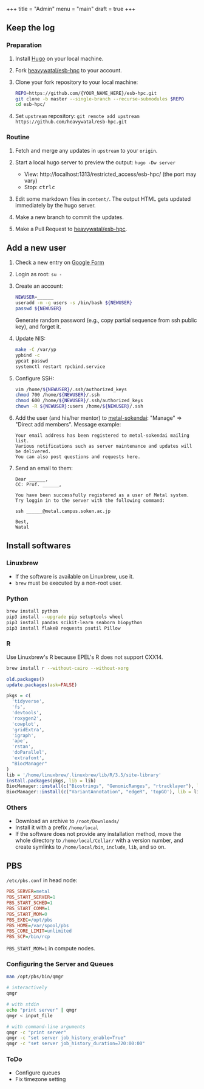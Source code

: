 +++
title = "Admin"
menu = "main"
draft = true
+++

## Keep the log

### Preparation

1.  Install [Hugo](https://gohugo.io/) on your local machine.

1.  Fork [heavywatal/esb-hpc](https://github.com/heavywatal/esb-hpc) to your account.

1.  Clone your fork repository to your local machine:

    ```sh
    REPO=https://github.com/{YOUR_NAME_HERE}/esb-hpc.git
    git clone -b master --single-branch --recurse-submodules $REPO
    cd esb-hpc/
    ```

1.  Set `upstream` repository:
    `git remote add upstream https://github.com/heavywatal/esb-hpc.git`


### Routine

1.  Fetch and merge any updates in `upstream` to your `origin`.

1.  Start a local hugo server to preview the output:
    `hugo -Dw server`<br>
    - View: http://localhost:1313/restricted_access/esb-hpc/
      (the port may vary)
    - Stop: <kbd>ctrl</kbd><kbd>c</kbd>

1.  Edit some markdown files in `content/`.
    The output HTML gets updated immediately by the hugo server.

1.  Make a new branch to commit the updates.

1.  Make a Pull Request to [heavywatal/esb-hpc](https://github.com/heavywatal/esb-hpc).


## Add a new user

1.  Check a new entry on [Google Form](https://docs.google.com/forms/d/13PUga_MUGX5cuFJ5dUjMC9BC1P1cQN4rohS_g-AQIz8/edit)

1.  Login as root: `su -`

1.  Create an account:

    ```sh
    NEWUSER=______
    useradd -m -g users -s /bin/bash ${NEWUSER}
    passwd ${NEWUSER}
    ```

    Generate random password (e.g., copy partial sequence from ssh public key),
    and forget it.

1.  Update NIS:

    ```sh
    make -C /var/yp
    ypbind -c
    ypcat passwd
    systemctl restart rpcbind.service
    ```

1.  Configure SSH:

    ```sh
    vim /home/${NEWUSER}/.ssh/authorized_keys
    chmod 700 /home/${NEWUSER}/.ssh
    chmod 600 /home/${NEWUSER}/.ssh/authorized_keys
    chown -R ${NEWUSER}:users /home/${NEWUSER}/.ssh
    ```

1.  Add the user (and his/her mentor) to
    [metal-sokendai](https://groups.google.com/forum/#!forum/metal-sokendai):
    "Manage" => "Direct add members".
    Message example:

    ```
    Your email address has been registered to metal-sokendai mailing list.
    Various notifications such as server maintenance and updates will be delivered.
    You can also post questions and requests here.
    ```

1.  Send an email to them:

    ```
    Dear ______,
    CC: Prof. ______,

    You have been successfully registered as a user of Metal system.
    Try loggin in to the server with the following command:

    ssh ______@metal.campus.soken.ac.jp

    Best,
    Watal
    ```


## Install softwares

### Linuxbrew

- If the software is available on Linuxbrew, use it.
- `brew` must be executed by a non-root user.

### Python

```sh
brew install python
pip3 install --upgrade pip setuptools wheel
pip3 install pandas scikit-learn seaborn biopython
pip3 install flake8 requests psutil Pillow
```

### R

Use Linuxbrew's R because EPEL's R does not support CXX14.

```sh
brew install r --without-cairo --without-xorg
```

```r
old.packages()
update.packages(ask=FALSE)

pkgs = c(
  'tidyverse',
  'fs',
  'devtools',
  'roxygen2',
  'cowplot',
  'gridExtra',
  'igraph',
  'ape',
  'rstan',
  'doParallel',
  'extrafont',
  "BiocManager"
)
lib = '/home/linuxbrew/.linuxbrew/lib/R/3.5/site-library'
install.packages(pkgs, lib = lib)
BiocManager::install(c("Biostrings", "GenomicRanges", "rtracklayer"), lib = lib)
BiocManager::install(c("VariantAnnotation", "edgeR", 'topGO'), lib = lib)
```

### Others

- Download an archive to `/root/Downloads/`
- Install it with a prefix `/home/local`
- If the software does not provide any installation method,
  move the whole directory to `/home/local/Cellar/` with a version number,
  and create symlinks to `/home/local/bin`, `include`, `lib`, and so on.


## PBS

`/etc/pbs.conf` in head node:
```ini
PBS_SERVER=metal
PBS_START_SERVER=1
PBS_START_SCHED=1
PBS_START_COMM=1
PBS_START_MOM=0
PBS_EXEC=/opt/pbs
PBS_HOME=/var/spool/pbs
PBS_CORE_LIMIT=unlimited
PBS_SCP=/bin/rcp
```

`PBS_START_MOM=1` in compute nodes.


### Configuring the Server and Queues

```sh
man /opt/pbs/bin/qmgr

# interactively
qmgr

# with stdin
echo "print server" | qmgr
qmgr < input_file

# with command-line arguments
qmgr -c "print server"
qmgr -c "set server job_history_enable=True"
qmgr -c "set server job_history_duration=720:00:00"
```

### ToDo

- Configure queues
- Fix timezone setting
